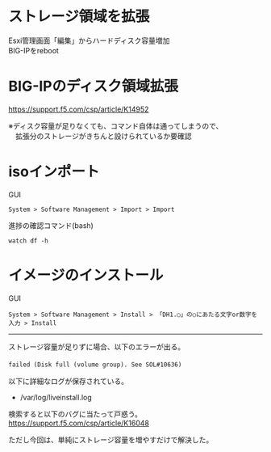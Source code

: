 # ストレージ領域を拡張

Esxi管理画面「編集」からハードディスク容量増加  
BIG-IPをreboot  

# BIG-IPのディスク領域拡張

https://support.f5.com/csp/article/K14952  

※ディスク容量が足りなくても、コマンド自体は通ってしまうので、  
　拡張分のストレージがきちんと設けられているか要確認

# isoインポート

GUI  
```
System > Software Management > Import > Import
```

進捗の確認コマンド(bash)  
```
watch df -h
```

# イメージのインストール

GUI  
```
System > Software Management > Install > 「DH1.○」の○にあたる文字or数字を入力 > Install
```

---

ストレージ容量が足りずに場合、以下のエラーが出る。  

```failed (Disk full (volume group). See SOL#10636)```　　

以下に詳細なログが保存されている。  

 - /var/log/liveinstall.log

検索すると以下のバグに当たって戸惑う。  
https://support.f5.com/csp/article/K16048  

ただし今回は、単純にストレージ容量を増やすだけで解決した。  



